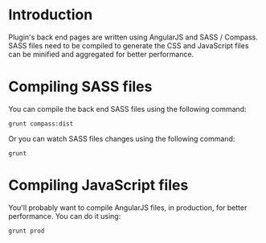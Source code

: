 # Introduction

Plugin's back end pages are written using AngularJS and SASS / Compass. SASS files need to be compiled to generate the CSS and JavaScript files can be minified and aggregated for better performance.

# Compiling SASS files

You can compile the back end SASS files using the following command:

    grunt compass:dist

Or you can watch SASS files changes using the following command:

    grunt

# Compiling JavaScript files

You'll probably want to compile AngularJS files, in production, for better performance. You can do it using:

    grunt prod
